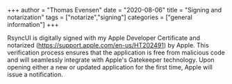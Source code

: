 +++
author = "Thomas Evensen"
date = "2020-08-06"
title =  "Signing and notarization"
tags = ["notarize","signing"]
categories = ["general information"]
+++

RsyncUI is digitally signed with my Apple Developer Certificate and notarized (https://support.apple.com/en-us/HT202491) by Apple. This verification process ensures that the application is free from malicious code and will seamlessly integrate with Apple's Gatekeeper technology. Upon opening either a new or updated application for the first time, Apple will issue a notification.

